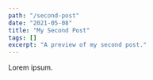 ```yaml
---
path: "/second-post"
date: "2021-05-08"
title: "My Second Post"
tags: []
excerpt: "A preview of my second post."
---
```


Lorem ipsum.
